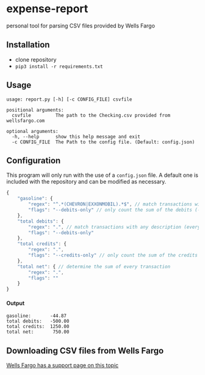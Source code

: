 # expense-report
personal tool for parsing CSV files provided by Wells Fargo

## Installation
- clone repository
- `pip3 install -r requirements.txt`

## Usage
```
usage: report.py [-h] [-c CONFIG_FILE] csvfile

positional arguments:
  csvfile         The path to the Checking.csv provided from wellsfargo.com

optional arguments:
  -h, --help      show this help message and exit
  -c CONFIG_FILE  The Path to the config file. (Default: config.json)
```

## Configuration
This program will only run with the use of a `config.json` file. A default one is included with the repository and can be modified as necessary.
```javascript
{
	"gasoline": {
		"regex": "^.*(CHEVRON|EXXONMOBIL).*$", // match transactions with the words "CHEVRON" or "EXXONMOBIL" in the description
		"flags": "--debits-only" // only count the sum of the debits (-X amount)
	},
	"total debits": {
		"regex": ".", // match transactions with any description (every transaction)
		"flags": "--debits-only"
	},
	"total credits": {
		"regex": ".",
		"flags": "--credits-only" // only count the sum of the credits (+X amount)
	},
	"total net": { // determine the sum of every transaction
		"regex": ".",
		"flags": ""
	}
}
```
#### Output
```
gasoline:       -44.87
total debits:   -500.00
total credits:  1250.00
total net:       750.00
```


## Downloading CSV files from Wells Fargo
[Wells Fargo has a support page on this topic](https://www.wellsfargo.com/help/online-banking/comma-delimited/)